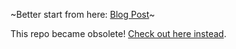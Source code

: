 ~Better start from here: [Blog Post](https://bruno222.github.io/flex-mobile/old-blog-post.html)~

This repo became obsolete! [Check out here instead](https://www.twilio.com/en-us/blog/flex-mobile).

